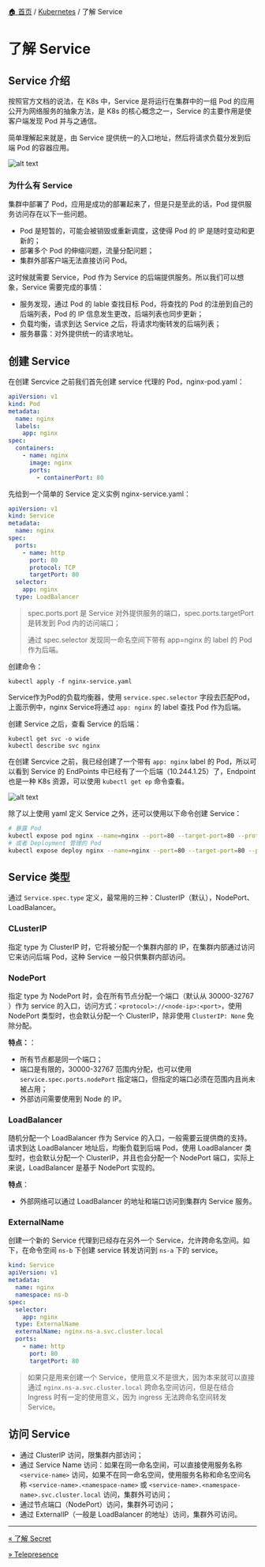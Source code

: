 [🏠 首页](../_index.md) / [Kubernetes](_index.md) / 了解 Service

# 了解 Service

## Service 介绍

按照官方文档的说法，在 K8s 中，Service 是将运行在集群中的一组 Pod 的应用公开为网络服务的抽象方法，是 K8s 的核心概念之一，Service 的主要作用是使客户端发现 Pod 并与之通信。

简单理解起来就是，由 Service 提供统一的入口地址，然后将请求负载分发到后端 Pod 的容器应用。

![alt text](https://images.poneding.com/2025/03/202503111830608.png)

### 为什么有 Service

集群中部署了 Pod，应用是成功的部署起来了，但是只是至此的话，Pod 提供服务访问存在以下一些问题。

- Pod 是短暂的，可能会被销毁或重新调度，这使得 Pod 的 IP 是随时变动和更新的；
- 部署多个 Pod 的伸缩问题，流量分配问题；
- 集群外部客户端无法直接访问 Pod。

这时候就需要 Service，Pod 作为 Service 的后端提供服务。所以我们可以想象，Service 需要完成的事情：

- 服务发现，通过 Pod 的 lable 查找目标 Pod，将查找的 Pod 的注册到自己的后端列表，Pod 的 IP 信息发生更改，后端列表也同步更新；
- 负载均衡，请求到达 Service 之后，将请求均衡转发的后端列表；
- 服务暴露：对外提供统一的请求地址。

## 创建 Service

在创建 Sercvice 之前我们首先创建 service 代理的 Pod，nginx-pod.yaml：

```yaml
apiVersion: v1
kind: Pod
metadata:
  name: nginx
  labels:
    app: nginx
spec:
  containers:
    - name: nginx
      image: nginx
      ports:
        - containerPort: 80
```

先给到一个简单的 Service 定义实例 nginx-service.yaml：

```yaml
apiVersion: v1
kind: Service
metadata:
  name: nginx
spec:
  ports:
    - name: http
      port: 80
      protocol: TCP
      targetPort: 80
  selector:
    app: nginx
  type: LoadBalancer
```

> spec.ports.port 是 Service 对外提供服务的端口，spec.ports.targetPort 是转发到 Pod 内的访问端口；
>
> 通过 spec.selector 发现同一命名空间下带有 app=nginx 的 label 的 Pod 作为后端。

创建命令：

```shell
kubectl apply -f nginx-service.yaml
```

Service作为Pod的负载均衡器，使用 `service.spec.selector` 字段去匹配Pod，上面示例中，nginx Service将通过 `app: nginx` 的 label 查找 Pod 作为后端。

创建 Service 之后，查看 Service 的后端：

```shell
kubectl get svc -o wide
kubectl describe svc nginx
```

在创建 Sercvice 之前，我已经创建了一个带有 `app: nginx` label 的 Pod，所以可以看到 Service 的 EndPoints 中已经有了一个后端（10.244.1.25）了，Endpoint 也是一种 K8s 资源，可以使用 `kubectl get ep` 命令查看。

![alt text](https://images.poneding.com/2025/03/202503111830706.png)

除了以上使用 yaml 定义 Service 之外，还可以使用以下命令创建 Service：

```bash
# 暴露 Pod
kubectl expose pod nginx --name=nginx --port=80 --target-port=80 --protocol=TCP --type=NodePort
# 或者 Deployment 管理的 Pod
kubectl expose deploy nginx --name=nginx --port=80 --target-port=80 --protocol=TCP --type=LoadBalancer
```

## Service 类型

通过 `Service.spec.type` 定义，最常用的三种：ClusterIP（默认），NodePort、LoadBalancer。

### CLusterIP

指定 type 为 ClusterIP 时，它将被分配一个集群内部的 IP，在集群内部通过访问它来访问后端 Pod，这种 Service 一般只供集群内部访问。

### NodePort

指定 type 为 NodePort 时，会在所有节点分配一个端口（默认从 30000-32767 ）作为 service 的入口，访问方式：`<protocol>://<node-ip>:<port>`，使用 NodePort 类型时，也会默认分配一个 ClusterIP，除非使用 `ClusterIP: None` 免除分配。

**特点：**：

- 所有节点都是同一个端口；
- 端口是有限的，30000-32767 范围内分配，也可以使用 `service.spec.ports.nodePort` 指定端口，但指定的端口必须在范围内且尚未被占用；
- 外部访问需要使用到 Node 的 IP。

### LoadBalancer

随机分配一个 LoadBalancer 作为 Service 的入口，一般需要云提供商的支持。请求到达 LoadBalancer 地址后，均衡负载到后端 Pod，使用 LoadBalancer 类型时，也会默认分配一个 ClusterIP，并且也会分配一个 NodePort 端口，实际上来说，LoadBalancer 是基于 NodePort 实现的。

**特点**：

- 外部网络可以通过 LoadBalancer 的地址和端口访问到集群内 Service 服务。

### ExternalName

创建一个新的 Service 代理到已经存在另外一个 Service，允许跨命名空间。如下，在命令空间 `ns-b` 下创建 service 转发访问到 `ns-a` 下的 service。

```yaml
kind: Service
apiVersion: v1
metadata:
  name: nginx
  namespace: ns-b
spec:
  selector:
    app: nginx
  type: ExternalName
  externalName: nginx.ns-a.svc.cluster.local
  ports:
    - name: http
      port: 80
      targetPort: 80
```

> 如果只是用来创建一个 Service，使用意义不是很大，因为本来就可以直接通过 `nginx.ns-a.svc.cluster.local` 跨命名空间访问，但是在结合 Ingress 时有一定的使用意义，因为 ingress 无法跨命名空间转发 Service。

## 访问 Service

- 通过 ClusterIP 访问，限集群内部访问；
- 通过 Service Name 访问：如果在同一命名空间，可以直接使用服务名称 `<service-name>` 访问，如果不在同一命名空间，使用服务名称和命名空间名称 `<service-name>.<namespace-name>` 或 `<service-name>.<namespace-name>.svc.cluster.local` 访问，集群外可访问；
- 通过节点端口（NodePort）访问，集群外可访问；
- 通过 ExternalIP（一般是 LoadBalancer 的地址）访问，集群外可访问。

---
[« 了解 Secret](secret-understood.md)

[» Telepresence](telepresence.md)
